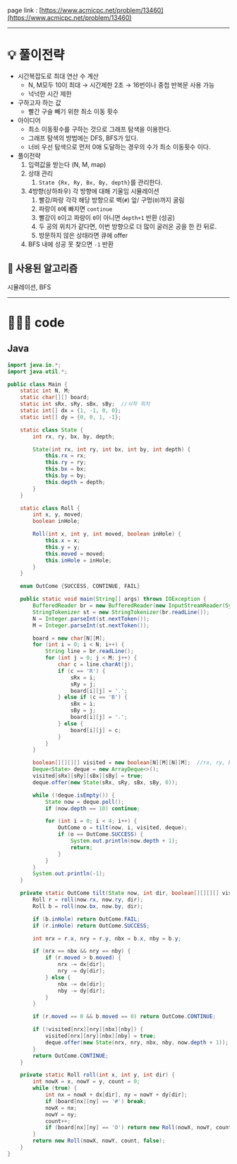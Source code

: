 page link : [https://www.acmicpc.net/problem/13460](https://www.acmicpc.net/problem/13460)

---

# 💡 풀이전략
- 시간복잡도로 최대 연산 수 계산
    - N, M모두 10이 최대 → 시간제한 2초 → 16번이나 중첩 반복문 사용 가능
    - 넉넉한 시간 제한
- 구하고자 하는 값
    - 빨간 구슬 빼기 위한 최소 이동 횟수
- 아이디어
    - 최소 이동횟수를 구하는 것으로 그래프 탐색을 이용한다.
    - 그래프 탐색의 방법에는 DFS, BFS가 있다.
    - 너비 우선 탐색으로 먼저 0애 도달하는 경우의 수가 최소 이동횟수 이다.
- 풀이전략
    1. 입력값을 받는다 (N, M, map)
    2. 상태 관리
        1. `State {Rx, Ry, Bx, By, depth}`를 관리한다.
    3. 4방향(상하좌우) 각 방향에 대해 기울임 시뮬레이션 
        1. 빨강/파랑 각각 해당 방향으로 벽(`#`) 앞/ 구멍(`0`)까지 굴림
        2. 파랑이 `0`에 빠지면 `continue`
        3. 빨강이 `0`이고 파랑이 `0`이 아니면 `depth+1` 반환 (성공)
        4. 두 공의 위치가 같다면, 이번 방향으로 더 많이 굴러온 공을 한 칸 뒤로.
        5. 방문하지 않은 상태라면 큐에 offer
    4. BFS 내에 성공 못 찾으면 `-1` 반환

## 🎨 사용된 알고리즘
시뮬레이션, BFS

---

# 🧑🏻‍💻 code
## Java
```java
import java.io.*;
import java.util.*;

public class Main {
    static int N, M;
    static char[][] board;
    static int sRx, sRy, sBx, sBy;  //시작 위치
    static int[] dx = {1, -1, 0, 0};
    static int[] dy = {0, 0, 1, -1};

    static class State {
        int rx, ry, bx, by, depth;

        State(int rx, int ry, int bx, int by, int depth) {
            this.rx = rx;
            this.ry = ry;
            this.bx = bx;
            this.by = by;
            this.depth = depth;
        }
    }

    static class Roll {
        int x, y, moved;
        boolean inHole;

        Roll(int x, int y, int moved, boolean inHole) {
            this.x = x;
            this.y = y;
            this.moved = moved;
            this.inHole = inHole;
        }
    }

    enum OutCome {SUCCESS, CONTINUE, FAIL}

    public static void main(String[] args) throws IOException {
        BufferedReader br = new BufferedReader(new InputStreamReader(System.in));
        StringTokenizer st = new StringTokenizer(br.readLine());
        N = Integer.parseInt(st.nextToken());
        M = Integer.parseInt(st.nextToken());

        board = new char[N][M];
        for (int i = 0; i < N; i++) {
            String line = br.readLine();
            for (int j = 0; j < M; j++) {
                char c = line.charAt(j);
                if (c == 'R') {
                    sRx = i;
                    sRy = j;
                    board[i][j] = '.';
                } else if (c == 'B') {
                    sBx = i;
                    sBy = j;
                    board[i][j] = '.';
                } else {
                    board[i][j] = c;
                }
            }
        }

        boolean[][][][] visited = new boolean[N][M][N][M];  //rx, ry, bx, by 가 동시성의 띄므로 4차원 배열 사용
        Deque<State> deque = new ArrayDeque<>();
        visited[sRx][sRy][sBx][sBy] = true;
        deque.offer(new State(sRx, sRy, sBx, sBy, 0));

        while (!deque.isEmpty()) {
            State now = deque.poll();
            if (now.depth == 10) continue;

            for (int i = 0; i < 4; i++) {
                OutCome o = tilt(now, i, visited, deque);
                if (o == OutCome.SUCCESS) {
                    System.out.println(now.depth + 1);
                    return;
                }
            }
        }
        System.out.println(-1);
    }

    private static OutCome tilt(State now, int dir, boolean[][][][] visited, Deque<State> deque) {
        Roll r = roll(now.rx, now.ry, dir);
        Roll b = roll(now.bx, now.by, dir);

        if (b.inHole) return OutCome.FAIL;
        if (r.inHole) return OutCome.SUCCESS;

        int nrx = r.x, nry = r.y, nbx = b.x, nby = b.y;

        if (nrx == nbx && nry == nby) {
            if (r.moved > b.moved) {
                nrx -= dx[dir];
                nry -= dy[dir];
            } else {
                nbx -= dx[dir];
                nby -= dy[dir];
            }
        }

        if (r.moved == 0 && b.moved == 0) return OutCome.CONTINUE;

        if (!visited[nrx][nry][nbx][nby]) {
            visited[nrx][nry][nbx][nby] = true;
            deque.offer(new State(nrx, nry, nbx, nby, now.depth + 1));
        }
        return OutCome.CONTINUE;
    }

    private static Roll roll(int x, int y, int dir) {
        int nowX = x, nowY = y, count = 0;
        while (true) {
            int nx = nowX + dx[dir], ny = nowY + dy[dir];
            if (board[nx][ny] == '#') break;
            nowX = nx;
            nowY = ny;
            count++;
            if (board[nx][ny] == 'O') return new Roll(nowX, nowY, count, true);
        }
        return new Roll(nowX, nowY, count, false);
    }
}
```
